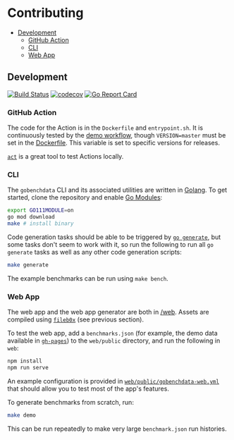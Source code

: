 # Contributing

- [Development](#development)
  - [GitHub Action](#github-action)
  - [CLI](#cli)
  - [Web App](#web-app)

## Development

[![Build Status](https://dev.azure.com/bobheadxi/bobheadxi/_apis/build/status/bobheadxi.gobenchdata?branchName=master)](https://dev.azure.com/bobheadxi/bobheadxi/_build/latest?definitionId=7&branchName=master)
[![codecov](https://codecov.io/gh/bobheadxi/gobenchdata/branch/master/graph/badge.svg)](https://codecov.io/gh/bobheadxi/gobenchdata)
[![Go Report Card](https://goreportcard.com/badge/go.bobheadxi.dev/gobenchdata)](https://goreportcard.com/report/go.bobheadxi.dev/gobenchdata)

### GitHub Action

The code for the Action is in the `Dockerfile` and `entrypoint.sh`. It is
continuously tested by the [demo workflow](https://github.com/bobheadxi/gobenchdata/blob/master/.github/workflows/push.yml),
though `VERSION=master` must be set in the [Dockerfile](https://github.com/bobheadxi/gobenchdata/blob/master/Dockerfile#L9).
This variable is set to specific versions for releases.

[`act`](https://github.com/nektos/act) is a great tool to test Actions locally.

### CLI

The `gobenchdata` CLI and its associated utilities are written in [Golang](https://golang.org/).
To get started, clone the repository and enable [Go Modules](https://github.com/golang/go/wiki/Modules):

```sh
export GO111MODULE=on
go mod download
make # install binary
```

Code generation tasks should be able to be triggered by [`go generate`](https://blog.golang.org/generate),
but some tasks don't seem to work with it, so run the following to run all `go generate`
tasks as well as any other code generation scripts:

```sh
make generate
```

The example benchmarks can be run using `make bench`.

### Web App

The web app and the web app generator are both in [/web](./web). Assets are compiled
using [`fileb0x`](https://github.com/UnnoTed/fileb0x) (see previous section).

To test the web app, add a `benchmarks.json` (for example, the demo data available
in [`gh-pages`](https://go.bobheadxi.dev/gobenchdata/blob/gh-pages/benchmarks.json))
to the `web/public` directory, and run the following in `web`:

```sh
npm install
npm run serve
```

An example configuration is provided in [`web/public/gobenchdata-web.yml`](./web/public/gobenchdata-web.yml)
that should allow you to test most of the app's features.

To generate benchmarks from scratch, run:

```sh
make demo
```

This can be run repeatedly to make very large `benchmark.json` run histories.
